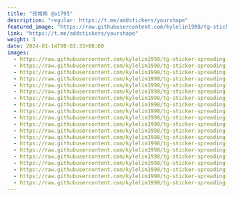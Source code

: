 ```yaml
---
title: "日常用 @a1795"
description: "regular: https://t.me/addstickers/yourshape"
featured_image: "https://raw.githubusercontent.com/kylelin1998/tg-sticker-spreading-worldwide-images/main/img/3722f882-e87d-440f-a478-fe976e6310c5.jpg"
link: "https://t.me/addstickers/yourshape"
weight: 3
date: 2024-01-14T00:03:33+08:00
images:
  - https://raw.githubusercontent.com/kylelin1998/tg-sticker-spreading-worldwide-images/main/img/3722f882-e87d-440f-a478-fe976e6310c5.jpg
  - https://raw.githubusercontent.com/kylelin1998/tg-sticker-spreading-worldwide-images/main/img/170eda94-2dee-4e95-b055-27d715bfe6aa.jpg
  - https://raw.githubusercontent.com/kylelin1998/tg-sticker-spreading-worldwide-images/main/img/554229a9-e92e-4a9f-b349-ec8ca60eb574.jpg
  - https://raw.githubusercontent.com/kylelin1998/tg-sticker-spreading-worldwide-images/main/img/c66f3de5-be4a-4976-b5f8-90562f2aaea1.jpg
  - https://raw.githubusercontent.com/kylelin1998/tg-sticker-spreading-worldwide-images/main/img/a6583412-1d31-4d25-81ff-de42147036e3.jpg
  - https://raw.githubusercontent.com/kylelin1998/tg-sticker-spreading-worldwide-images/main/img/25a96868-5dec-4fac-b43d-2165d0cc2355.jpg
  - https://raw.githubusercontent.com/kylelin1998/tg-sticker-spreading-worldwide-images/main/img/c420c7cd-a945-4071-9131-51ad8fe7a812.jpg
  - https://raw.githubusercontent.com/kylelin1998/tg-sticker-spreading-worldwide-images/main/img/40d9893f-4a2c-487a-9894-696e62f2df55.jpg
  - https://raw.githubusercontent.com/kylelin1998/tg-sticker-spreading-worldwide-images/main/img/f74129b0-62ae-44bd-9cad-da416b5d2f86.jpg
  - https://raw.githubusercontent.com/kylelin1998/tg-sticker-spreading-worldwide-images/main/img/bc541f86-6fde-4f63-963f-ccabb8a5bb6d.jpg
  - https://raw.githubusercontent.com/kylelin1998/tg-sticker-spreading-worldwide-images/main/img/7d95951c-0650-4b3c-b4e3-d8d29682b548.jpg
  - https://raw.githubusercontent.com/kylelin1998/tg-sticker-spreading-worldwide-images/main/img/36098943-b2a3-4358-950a-80d8004b9d3e.jpg
  - https://raw.githubusercontent.com/kylelin1998/tg-sticker-spreading-worldwide-images/main/img/4f7f8cbb-63bc-4de1-b271-e406c0c37429.jpg
  - https://raw.githubusercontent.com/kylelin1998/tg-sticker-spreading-worldwide-images/main/img/dd317398-47b0-4cb9-93f7-471545a85534.jpg
  - https://raw.githubusercontent.com/kylelin1998/tg-sticker-spreading-worldwide-images/main/img/9fe33fb2-c5d2-4ee7-9c9a-067075d6a1d0.jpg
  - https://raw.githubusercontent.com/kylelin1998/tg-sticker-spreading-worldwide-images/main/img/3f2f0746-a1c7-496e-8569-28caf4ba9389.jpg
  - https://raw.githubusercontent.com/kylelin1998/tg-sticker-spreading-worldwide-images/main/img/5b967302-5e18-42db-9f2c-594c82ffdd41.jpg
  - https://raw.githubusercontent.com/kylelin1998/tg-sticker-spreading-worldwide-images/main/img/1e8a4552-8335-404e-83a7-7bf426ae4c77.jpg
  - https://raw.githubusercontent.com/kylelin1998/tg-sticker-spreading-worldwide-images/main/img/eeb51681-fca8-4768-a2ce-c7f6f9ad3dc4.jpg
  - https://raw.githubusercontent.com/kylelin1998/tg-sticker-spreading-worldwide-images/main/img/2792bf11-4dea-467a-b727-bd2cf9f3b6ea.jpg
---
```

